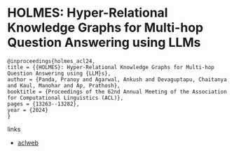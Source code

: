 # HOLMES: Hyper-Relational Knowledge Graphs for Multi-hop Question Answering using LLMs

```
@inproceedings{holmes_acl24,
title = {{HOLMES}: Hyper-Relational Knowledge Graphs for Multi-hop Question Answering using {LLM}s},
author = {Panda, Pranoy and Agarwal, Ankush and Devaguptapu, Chaitanya and Kaul, Manohar and Ap, Prathosh},
booktitle = {Proceedings of the 62nd Annual Meeting of the Association for Computational Linguistics (ACL)},
pages = {13263--13282},
year = {2024}
}
```

links
- [aclweb](https://aclanthology.org/2024.acl-long.717)
